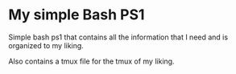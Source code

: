 # My simple Bash PS1

Simple bash ps1 that contains all the information that I need and is organized to my liking.

Also contains a tmux file for the tmux of my liking.
